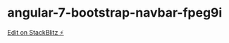 # angular-7-bootstrap-navbar-fpeg9i

[Edit on StackBlitz ⚡️](https://stackblitz.com/edit/angular-7-bootstrap-navbar-fpeg9i)